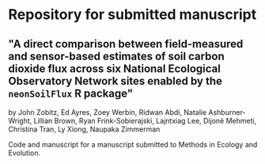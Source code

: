 # Repository for submitted manuscript

## "A direct comparison between field-measured and sensor-based estimates of soil carbon dioxide flux across six National Ecological Observatory Network sites enabled by the `neonSoilFlux` R package"

by John Zobitz, Ed Ayres, Zoey Werbin, Ridwan Abdi, Natalie Ashburner-Wright, Lillian Brown, Ryan Frink-Sobierajski, Lajntxiag Lee, Dijonë Mehmeti, Christina Tran, Ly Xiong, Naupaka Zimmerman

Code and manuscript for a manuscript submitted to Methods in Ecology and Evolution.
